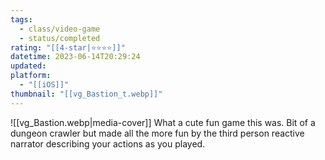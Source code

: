 ```yaml
---
tags:
  - class/video-game
  - status/completed
rating: "[[4-star|⭐️⭐️⭐️⭐️]]"
datetime: 2023-06-14T20:29:24
updated: 
platform:
  - "[[iOS]]"
thumbnail: "[[vg_Bastion_t.webp]]"
---
```

![[vg_Bastion.webp|media-cover]]
What a cute fun game this was. Bit of a dungeon crawler but made all the more fun by the third person reactive narrator describing your actions as you played.
